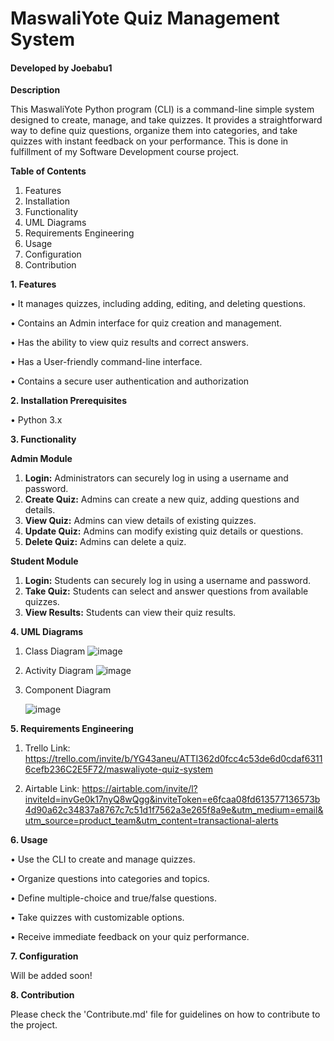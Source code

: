 # MaswaliYote Quiz Management System

#### Developed by Joebabu1

**Description**

This MaswaliYote Python program (CLI) is a command-line simple system designed to create, manage, and take quizzes. It provides a straightforward way to define quiz questions, organize them into categories, and take quizzes with instant feedback on your performance. This is done in fulfillment of my Software Development course project.

**Table of Contents**

1. Features
2. Installation
3. Functionality
4. UML Diagrams
5. Requirements Engineering
6. Usage
7. Configuration
8. Contribution

**1. Features**

•	It manages quizzes, including adding, editing, and deleting questions.

•	Contains an Admin interface for quiz creation and management.

•	Has the ability to view quiz results and correct answers.

•	Has a User-friendly command-line interface.

•	Contains a secure user authentication and authorization

**2. Installation Prerequisites**

•	Python 3.x

**3. Functionality**

**Admin Module**
1. **Login:** Administrators can securely log in using a username and password.
2. **Create Quiz:** Admins can create a new quiz, adding questions and details.
3. **View Quiz:** Admins can view details of existing quizzes.
4. **Update Quiz:** Admins can modify existing quiz details or questions.
5. **Delete Quiz:** Admins can delete a quiz.

**Student Module**
1. **Login:** Students can securely log in using a username and password.
2. **Take Quiz:** Students can select and answer questions from available quizzes.
3. **View Results:** Students can view their quiz results.

**4. UML Diagrams**

1. Class Diagram
     ![image](https://github.com/Joebabu1/Maswali/assets/143649670/334aba21-a5c9-4684-8398-a613a46e2ec1)

2. Activity Diagram
    ![image](https://github.com/Joebabu1/Maswali/assets/143649670/905ace15-94f7-4c2d-b424-43104d52f7cb)

   
3. Component Diagram
   
     ![image](https://github.com/Joebabu1/Maswali/assets/143649670/a4f38899-b326-4edb-b968-b5692b23cfce)


**5. Requirements Engineering**

1. Trello Link:
   https://trello.com/invite/b/YG43aneu/ATTI362d0fcc4c53de6d0cdaf63116cefb236C2E5F72/maswaliyote-quiz-system
   
2. Airtable Link:
   https://airtable.com/invite/l?inviteId=invGe0k17nyQ8wQgg&inviteToken=e6fcaa08fd613577136573b4d90a62c34837a8767c7c51d1f7562a3e265f8a9e&utm_medium=email&utm_source=product_team&utm_content=transactional-alerts
   
**6. Usage**

•	Use the CLI to create and manage quizzes.

•	Organize questions into categories and topics.

•	Define multiple-choice and true/false questions.

•	Take quizzes with customizable options.

•	Receive immediate feedback on your quiz performance.

**7. Configuration**

Will be added soon!

**8. Contribution**

Please check the 'Contribute.md' file for guidelines on how to contribute to the project.
